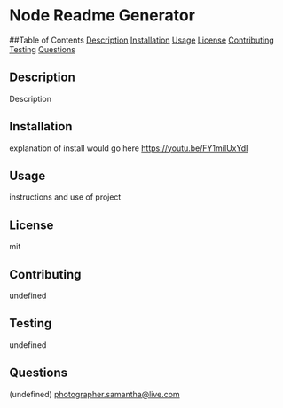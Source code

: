 # Node Readme Generator
##Table of Contents 
[Description](#description)
[Installation](#installation)
[Usage](#usage)
[License](#license)
[Contributing](#contributing)
[Testing](#testing)
[Questions](#questions)
## Description 
Description
## Installation 
explanation of install would go here https://youtu.be/FY1miIUxYdI 
## Usage
instructions and use of project
## License
mit
## Contributing
undefined
## Testing
undefined
## Questions 
(undefined)
photographer.samantha@live.com